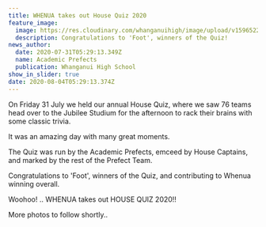 ```yaml
---
title: WHENUA takes out House Quiz 2020
feature_image:
  image: https://res.cloudinary.com/whanganuihigh/image/upload/v1596522494/News/FOOT._winners.jpg
  description: Congratulations to 'Foot', winners of the Quiz!
news_author:
  date: 2020-07-31T05:29:13.349Z
  name: Academic Prefects
  publication: Whanganui High School
show_in_slider: true
date: 2020-08-04T05:29:13.374Z
---
```

On Friday 31 July we held our annual House Quiz, where we saw 76 teams head over to the Jubilee Studium for the afternoon to rack their brains with some classic trivia.

It was an amazing day with many great moments.

The Quiz was run by the Academic Prefects, emceed by House Captains, and marked by the rest of the Prefect Team.

Congratulations to 'Foot', winners of the Quiz, and contributing to Whenua winning overall.

Woohoo! .. WHENUA takes out HOUSE QUIZ 2020!!

More photos to follow shortly..